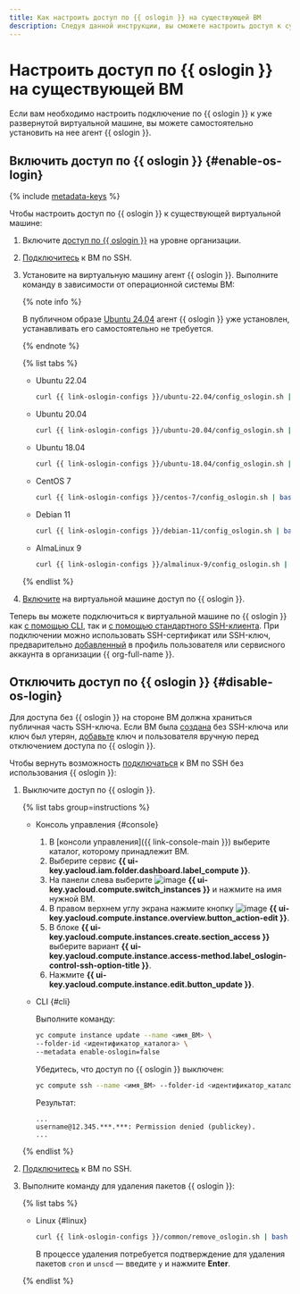 ```yaml
---
title: Как настроить доступ по {{ oslogin }} на существующей ВМ
description: Следуя данной инструкции, вы сможете настроить доступ к существующей виртуальной машине по {{ oslogin }}.
---
```


# Настроить доступ по {{ oslogin }} на существующей ВМ

Если вам необходимо настроить подключение по {{ oslogin }} к уже развернутой виртуальной машине, вы можете самостоятельно установить на нее агент {{ oslogin }}.

## Включить доступ по {{ oslogin }} {#enable-os-login}

{% include [metadata-keys](../../../_includes/compute/os-login-enablement-notice.md) %}

Чтобы настроить доступ по {{ oslogin }} к существующей виртуальной машине:

1. Включите [доступ по {{ oslogin }}](../../../organization/operations/os-login-access.md) на уровне организации.

1. [Подключитесь](./ssh.md#vm-connect) к ВМ по SSH.

1. Установите на виртуальную машину агент {{ oslogin }}. Выполните команду в зависимости от операционной системы ВМ:

    {% note info %}

    В публичном образе [Ubuntu 24.04](/marketplace/products/yc/ubuntu-2404-lts-oslogin) агент {{ oslogin }} уже установлен, устанавливать его самостоятельно не требуется.

    {% endnote %}

    {% list tabs %}

    - Ubuntu 22.04

      ```bash
      curl {{ link-oslogin-configs }}/ubuntu-22.04/config_oslogin.sh | bash
      ```

    - Ubuntu 20.04

      ```bash
      curl {{ link-oslogin-configs }}/ubuntu-20.04/config_oslogin.sh | bash
      ```

    - Ubuntu 18.04

      ```bash
      curl {{ link-oslogin-configs }}/ubuntu-18.04/config_oslogin.sh | bash
      ```

    - CentOS 7

      ```bash
      curl {{ link-oslogin-configs }}/centos-7/config_oslogin.sh | bash
      ```

    - Debian 11

      ```bash
      curl {{ link-oslogin-configs }}/debian-11/config_oslogin.sh | bash
      ```

    - AlmaLinux 9

      ```bash
      curl {{ link-oslogin-configs }}/almalinux-9/config_oslogin.sh | bash
      ```

    {% endlist %}

1. [Включите](../vm-control/vm-update.md#enable-oslogin-access) на виртуальной машине доступ по {{ oslogin }}.

Теперь вы можете подключиться к виртуальной машине по {{ oslogin }} как [с помощью CLI](os-login.md#connect-with-yc-cli), так и [с помощью стандартного SSH-клиента](os-login.md#connect-with-ssh-client). При подключении можно использовать SSH-сертификат или SSH-ключ, предварительно [добавленный](../../../organization/operations/add-ssh.md) в профиль пользователя или сервисного аккаунта в организации {{ org-full-name }}.

## Отключить доступ по {{ oslogin }} {#disable-os-login}

Для доступа без {{ oslogin }} на стороне ВМ должна храниться публичная часть SSH-ключа. Если ВМ была [создана](../../../compute/operations/vm-create/create-linux-vm.md) без SSH-ключа или ключ был утерян, [добавьте](../../../compute/operations/vm-connect/recovery-access.md#ssh-recovery) ключ и пользователя вручную перед отключением доступа по {{ oslogin }}.

Чтобы вернуть возможность [подключаться](ssh.md) к ВМ по SSH без использования {{ oslogin }}:

1. Выключите доступ по {{ oslogin }}.

    {% list tabs group=instructions %}

    - Консоль управления {#console}

        1. В [консоли управления]({{ link-console-main }}) выберите каталог, которому принадлежит ВМ.
        1. Выберите сервис **{{ ui-key.yacloud.iam.folder.dashboard.label_compute }}**.
        1. На панели слева выберите ![image](../../../_assets/console-icons/server.svg) **{{ ui-key.yacloud.compute.switch_instances }}** и нажмите на имя нужной ВМ.
        1. В правом верхнем углу экрана нажмите кнопку ![image](../../../_assets/console-icons/pencil.svg) **{{ ui-key.yacloud.compute.instance.overview.button_action-edit }}**.
        1. В блоке **{{ ui-key.yacloud.compute.instances.create.section_access }}** выберите вариант **{{ ui-key.yacloud.compute.instance.access-method.label_oslogin-control-ssh-option-title }}**.
        1. Нажмите **{{ ui-key.yacloud.compute.instance.edit.button_update }}**.

    - CLI {#cli}

      Выполните команду:

      ```bash
      yc compute instance update --name <имя_ВМ> \
      --folder-id <идентификатор_каталога> \
      --metadata enable-oslogin=false
      ```

      Убедитесь, что доступ по {{ oslogin }} выключен:

      ```bash
      yc compute ssh --name <имя_ВМ> --folder-id <идентификатор_каталога>
      ```

      Результат:

      ```text
      ...
      username@12.345.***.***: Permission denied (publickey).
      ...
      ```

    {% endlist %}

1. [Подключитесь](./ssh.md#vm-connect) к ВМ по SSH.

1. Выполните команду для удаления пакетов {{ oslogin }}:

    {% list tabs %}

    - Linux {#linux}

      ```bash
      curl {{ link-oslogin-configs }}/common/remove_oslogin.sh | bash
      ```

      В процессе удаления потребуется подтверждение для удаления пакетов `cron` и `unscd` — введите `y` и нажмите **Enter**.

    {% endlist %}
